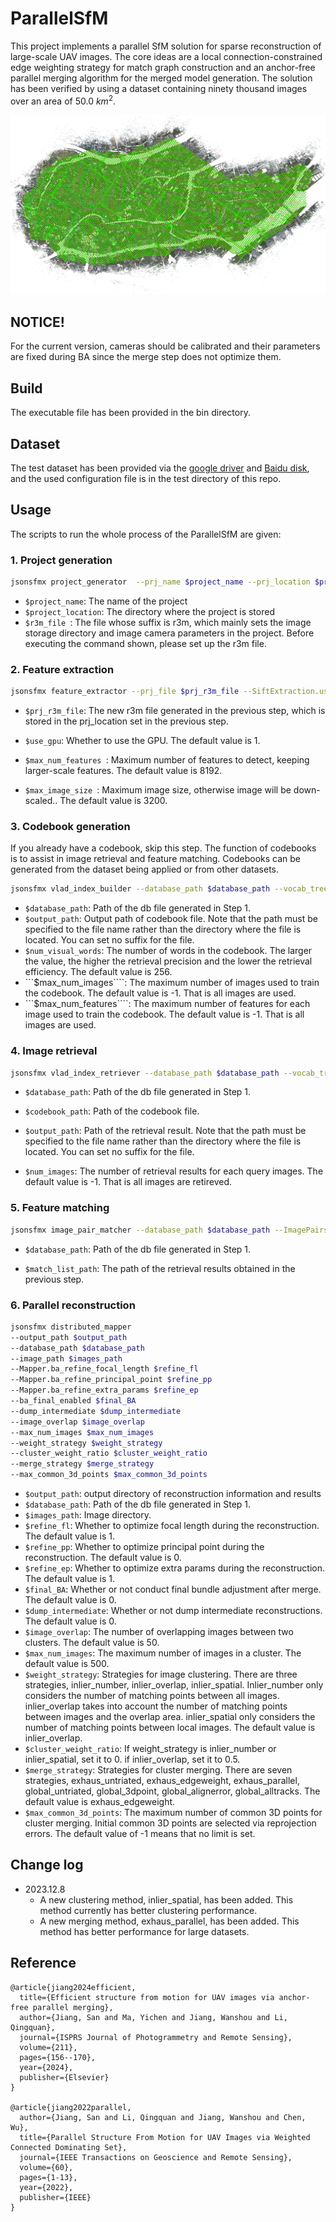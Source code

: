 # ParallelSfM

This project implements a parallel SfM solution for sparse reconstruction of large-scale UAV images. The core ideas are a local connection-constrained edge weighting strategy for match graph construction and an anchor-free parallel merging algorithm for the merged model generation. The solution has been verified by using a dataset containing ninety thousand images over an area of 50.0 $km^2$.

![sfm-8w](https://github.com/json87/ParallelSfM/blob/main/doc/sfm-8w.png)

## NOTICE!

For the current version, cameras should be calibrated and their parameters are fixed during BA since the merge step does not optimize them.

## Build

The executable file has been provided in the bin directory.

## Dataset

The test dataset has been provided via the [google driver](https://drive.google.com/drive/folders/1t0IXWA5YQXxKyUYmjDELwSOYCB6UnLD3?usp=drive_link) and [Baidu disk](https://pan.baidu.com/s/1vUYfQQnagc2S00ZXPai8GQ?pwd=pk9p), and the used configuration file is in the test directory of this repo.

## Usage

The scripts to run the whole process of the ParallelSfM are given:

### 1. Project generation
```sh
jsonsfmx project_generator  --prj_name $project_name --prj_location $project_location --group_file $r3m_file 
```
- ```$project_name```:   The name of the project
- ```$project_location```: The directory where the project is stored
- ```$r3m_file ```:  The file whose suffix is r3m, which mainly sets the image storage directory and image camera parameters in the project. Before executing the command shown, please set up the r3m file.

### 2. Feature extraction
```sh
jsonsfmx feature_extractor --prj_file $prj_r3m_file --SiftExtraction.use_gpu $use_gpu --SiftExtraction.max_num_features $max_num_features --SiftExtraction.max_image_size $max_image_size
```
- ```$prj_r3m_file```:   The new r3m file generated in the previous step, which is stored in the prj_location set in the previous step.

- ```$use_gpu```:  Whether to use the GPU. The default value is 1.

- ```$max_num_features ```:  Maximum number of features to detect, keeping larger-scale features. The default value is 8192.

- ```$max_image_size ```:  Maximum image size, otherwise image will be down-scaled.. The default value is 3200.

### 3. Codebook generation

If you already have a codebook, skip this step. The function of codebooks is to assist in image retrieval and feature matching. Codebooks can be generated from the dataset being applied or from other datasets.

```sh
jsonsfmx vlad_index_builder --database_path $database_path --vocab_tree_path $output_path --num_visual_words $num_visual_words --max_num_images $max_num_images --max_num_features $max_num_features
```
- ```$database_path```: Path of the db file generated in Step 1.
- ```$output_path```: Output path of codebook file. Note that the path must be specified to the file name rather than the directory where the file is located. You can set no suffix for the file.
- ```$num_visual_words```: The number of words in the codebook. The larger the value, the higher the retrieval precision and the lower the retrieval efficiency. The default value is 256.
- ```$max_num_images````: The maximum number of images used to train the codebook. The default value is -1. That is all images are used.
- ```$max_num_features````: The maximum number of features for each image used to train the codebook. The default value is -1. That is all images are used.

### 4. Image retrieval
```sh
jsonsfmx vlad_index_retriever --database_path $database_path --vocab_tree_path $codebook_path --output_result_path $output_path --num_images $num_images
```
- ```$database_path```: Path of the db file generated in Step 1.

- ```$codebook_path```:  Path of the codebook file.

- ```$output_path```:  Path of the retrieval result. Note that the path must be specified to the file name rather than the directory where the file is located. You can set no suffix for the file.
- ```$num_images```:  The number of retrieval results for each query images. The default value is -1. That is all images are retireved.

### 5. Feature matching
```sh
jsonsfmx image_pair_matcher --database_path $database_path --ImagePairsMatching.match_list_path $match_list_path 
```
- ```$database_path```: Path of the db file generated in Step 1.

- ```$match_list_path```:  The path of the retrieval results obtained in the previous step.

### 6. Parallel reconstruction
```sh
jsonsfmx distributed_mapper
--output_path $output_path 
--database_path $database_path 
--image_path $images_path 
--Mapper.ba_refine_focal_length $refine_fl 
--Mapper.ba_refine_principal_point $refine_pp 
--Mapper.ba_refine_extra_params $refine_ep 
--ba_final_enabled $final_BA 
--dump_intermediate $dump_intermediate 
--image_overlap $image_overlap 
--max_num_images $max_num_images 
--weight_strategy $weight_strategy
--cluster_weight_ratio $cluster_weight_ratio 
--merge_strategy $merge_strategy 
--max_common_3d_points $max_common_3d_points
```
- ```$output_path```: output directory of reconstruction information and results
- ```$database_path```:  Path of the db file generated in Step 1.
- ```$images_path```:  Image directory.
- ```$refine_fl```:  Whether to optimize focal length during the reconstruction. The default value is 1.
- ```$refine_pp```:  Whether to optimize principal point during the reconstruction. The default value is 0.
- ```$refine_ep```:  Whether to optimize extra params during the reconstruction. The default value is 1.
- ```$final_BA```:  Whether or not conduct final bundle adjustment after merge. The default value is 0.
- ```$dump_intermediate```:  Whether or not dump intermediate reconstructions. The default value is 0.
- ```$image_overlap```:  The number of overlapping images between two clusters. The default value is 50.
- ```$max_num_images```:  The maximum number of images in a cluster. The default value is 500.
- ```$weight_strategy```:  Strategies for image clustering. There are three strategies, inlier_number, inlier_overlap, inlier_spatial. Inlier_number only considers the number of matching points between all images. inlier_overlap takes into account the number of matching points between images and the overlap area. inlier_spatial only considers the number of matching points between local images. The default value is inlier_overlap.
- ```$cluster_weight_ratio```:  If weight_strategy is inlier_number or inlier_spatial, set it to 0. if inlier_overlap, set it to 0.5.
- ```$merge_strategy```:  Strategies for cluster merging. There are seven strategies, exhaus_untriated, exhaus_edgeweight, exhaus_parallel, global_untriated, global_3dpoint, global_alignerror, global_alltracks. The default value is exhaus_edgeweight.
- ```$max_common_3d_points```:  The maximum number of common 3D points for cluster merging. Initial common 3D points are selected via reprojection errors. The default value of -1 means that no limit is set.


## Change log

- 2023.12.8
  - A new clustering method, inlier_spatial, has been added. This method currently has better clustering performance.
  - A new merging method, exhaus_parallel, has been added. This method has better performance for large datasets.

## Reference

```
@article{jiang2024efficient,
  title={Efficient structure from motion for UAV images via anchor-free parallel merging},
  author={Jiang, San and Ma, Yichen and Jiang, Wanshou and Li, Qingquan},
  journal={ISPRS Journal of Photogrammetry and Remote Sensing},
  volume={211},
  pages={156--170},
  year={2024},
  publisher={Elsevier}
}

@article{jiang2022parallel,
  author={Jiang, San and Li, Qingquan and Jiang, Wanshou and Chen, Wu},
  title={Parallel Structure From Motion for UAV Images via Weighted Connected Dominating Set}, 
  journal={IEEE Transactions on Geoscience and Remote Sensing}, 
  volume={60},
  pages={1-13},
  year={2022},
  publisher={IEEE}
}
```
